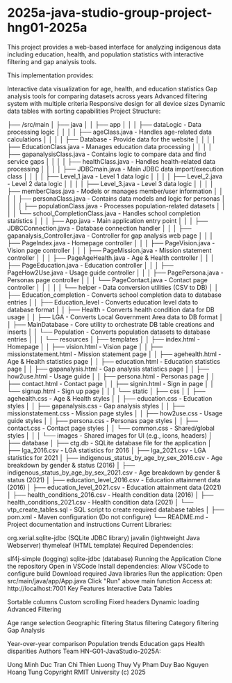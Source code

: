 # 2025a-java-studio-group-project-hng01-2025a
This project provides a web-based interface for analyzing indigenous data including education, health, and population statistics with interactive filtering and gap analysis tools.

This implementation provides:

Interactive data visualization for age, health, and education statistics
Gap analysis tools for comparing datasets across years
Advanced filtering system with multiple criteria
Responsive design for all device sizes
Dynamic data tables with sorting capabilities
Project Structure:

├── /src/main
│    ├── java
│    │    ├── app
│    │    │    ├── dataLogic                    - Data processing logic
│    │    │    │   ├── ageClass.java             - Handles age-related data calculations
│    │    │    │   ├── Database                  - Provide data for the website
│    │    │    │   ├── EducationClass.java       - Manages education data processing
│    │    │    │   ├── gapanalysisClass.java     - Contains logic to compare data and find service gaps
│    │    │    │   ├── healthClass.java          - Handles health-related data processing
│    │    │    │   ├── JDBCmain.java             - Main JDBC data import/execution class
│    │    │    │   ├── Level_1.java              - Level 1 data logic
│    │    │    │   ├── Level_2.java              - Level 2 data logic
│    │    │    │   ├── Level_3.java              - Level 3 data logic
│    │    │    │   ├── memberClass.java          - Models or manages member/user information
│    │    │    │   ├── personaClass.java         - Contains data models and logic for personas
│    │    │    │   ├── populationClass.java      - Processes population-related datasets
│    │    │    │   └── school_CompletionClass.java - Handles school completion statistics
│    │    │    ├── App.java                      - Main application entry point
│    │    │    ├── JDBCConnection.java           - Database connection handler
│    │    │    ├── gapanalysis_Controller.java   - Controller for gap analysis web page
│    │    │    ├── PageIndex.java                - Homepage controller
│    │    │    ├── PageVision.java               - Vision page controller
│    │    │    ├── PageMission.java              - Mission statement controller
│    │    │    ├── PageAgeHealth.java            - Age & Health controller
│    │    │    ├── PageEducation.java            - Education controller
│    │    │    ├── PageHow2Use.java              - Usage guide controller
│    │    │    ├── PagePersona.java              - Personas page controller
│    │    │    └── PageContact.java              - Contact page controller
│    │    │
│    │    └── helper                             - Data conversion utilities (CSV to DB)
│    │        ├── Education_completion           - Converts school completion data to database entries
│    │        ├── Education_level                - Converts education level data to database format
│    │        ├── Health                         - Converts health condition data for DB usage
│    │        ├── LGA                            - Converts Local Government Area data to DB format
│    │        ├── MainDatabase                   - Core utility to orchestrate DB table creations and inserts
│    │        └── Population                     - Converts population datasets to database entries
│    │
│    └── resources
│         ├── templates
│         │    ├── index.html                    - Homepage
│         │    ├── vision.html                   - Vision page
│         │    ├── missionstatement.html         - Mission statement page
│         │    ├── agehealth.html                - Age & Health statistics page
│         │    ├── education.html                - Education statistics page
│         │    ├── gapanalysis.html              - Gap analysis statistics page
│         │    ├── how2use.html                  - Usage guide
│         │    ├── persona.html                  - Personas page
│         │    ├── contact.html                  - Contact page
│         │    ├── signin.html                   - Sign in page
│         │    └── signup.html                   - Sign up page
│         │
│         └── static
│              ├── css
│              │    ├── agehealth.css            - Age & Health styles
│              │    ├── education.css            - Education styles
│              │    ├── gapanalysis.css          - Gap analysis styles
│              │    ├── missionstatement.css     - Mission page styles
│              │    ├── how2use.css              - Usage guide styles
│              │    ├── persona.css              - Personas page styles
│              │    ├── contact.css              - Contact page styles
│              │    └── common.css               - Shared/global styles
│              │
│              └── images                        - Shared images for UI (e.g., icons, headers)
│
├── database
│    ├── ctg.db                                  - SQLite database file for the application
│    ├── lga_2016.csv                            - LGA statistics for 2016
│    ├── lga_2021.csv                            - LGA statistics for 2021
│    ├── indigenous_status_by_age_by_sex_2016.csv - Age breakdown by gender & status (2016)
│    ├── indigenous_status_by_age_by_sex_2021.csv - Age breakdown by gender & status (2021)
│    ├── education_level_2016.csv                - Education attainment data (2016)
│    ├── education_level_2021.csv                - Education attainment data (2021)
│    ├── health_conditions_2016.csv              - Health condition data (2016)
│    ├── health_conditions_2021.csv              - Health condition data (2021)
│    └── vtp_create_tables.sql                   - SQL script to create required database tables
│
├── pom.xml                                      - Maven configuration (Do not configure)
└── README.md                                    - Project documentation and instructions
Current Libraries:

org.xerial.sqlite-jdbc (SQLite JDBC library)
javalin (lightweight Java Webserver)
thymeleaf (HTML template)
Required Dependencies:

slf4j-simple (logging)
sqlite-jdbc (database)
Running the Application
Clone the repository
Open in VSCode
Install dependencies:
Allow VSCode to configure build
Download required Java libraries
Run the application:
Open src/main/java/app/App.java
Click "Run" above main function
Access at: http://localhost:7001
Key Features
Interactive Data Tables

Sortable columns
Custom scrolling
Fixed headers
Dynamic loading
Advanced Filtering

Age range selection
Geographic filtering
Status filtering
Category filtering
Gap Analysis

Year-over-year comparison
Population trends
Education gaps
Health disparities
Authors
Team HN-G01-JavaStudio-2025A:

Uong Minh Duc
Tran Chi Thien
Luong Thuy Vy
Pham Duy Bao
Nguyen Hoang Tung
Copyright RMIT University (c) 2025
